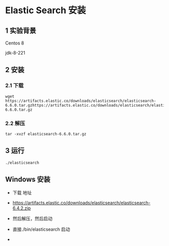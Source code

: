 # Elastic Search 安装

## 1 实验背景

Centos 8

jdk-8-221

## 2 安装

### 2.1 下载

```
wget https://artifacts.elastic.co/downloads/elasticsearch/elasticsearch-6.6.0.tar.gzhttps://artifacts.elastic.co/downloads/elasticsearch/elasticsearch-6.6.0.tar.gz
```

### 2.2 解压

```
tar -xvzf elasticsearch-6.6.0.tar.gz
```

## 3 运行

```
./elasticsearch
```

## Windows 安装

- 下载 地址
- https://artifacts.elastic.co/downloads/elasticsearch/elasticsearch-6.4.2.zip
- 然后解压，然后启动

- 直接./bin/elasticsearch 启动
- 